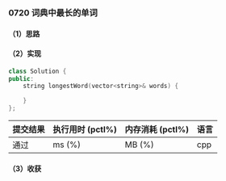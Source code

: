 ### 0720 词典中最长的单词

#### （1）思路

#### （2）实现

```cpp
class Solution {
public:
    string longestWord(vector<string>& words) {

    }
};
```

| 提交结果 | 执行用时 (pctl%) | 内存消耗 (pctl%) | 语言 |
|:---------|:-----------------|:-----------------|:-----|
| 通过     |  ms (%)   |  MB (%)  | cpp  |

#### （3）收获
